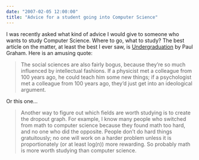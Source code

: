 ```yaml
---
date: "2007-02-05 12:00:00"
title: "Advice for a student going into Computer Science"
---
```




I was recently asked what kind of advice I would give to someone who wants to study Computer Science. Where to go, what to study? The best article on the matter, at least the best I ever saw, is [Undergraduation](http://www.paulgraham.com/college.html) by Paul Graham.
Here is an amusing quote:

> The social sciences are also fairly bogus, because they&rsquo;re so much influenced by intellectual fashions. If a physicist met a colleague from 100 years ago, he could teach him some new things; if a psychologist met a colleague from 100 years ago, they&rsquo;d just get into an ideological argument.

Or this one&hellip;

> Another way to figure out which fields are worth studying is to create the dropout graph. For example, I know many people who switched from math to computer science because they found math too hard, and no one who did the opposite. People don&rsquo;t do hard things gratuitously; no one will work on a harder problem unless it is proportionately (or at least log(n)) more rewarding. So probably math is more worth studying than computer science.


